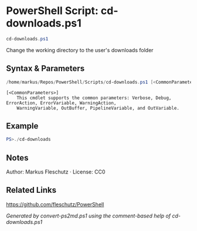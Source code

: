 # PowerShell Script: cd-downloads.ps1
```powershell
cd-downloads.ps1
```

Change the working directory to the user's downloads folder

## Syntax & Parameters
```powershell
/home/markus/Repos/PowerShell/Scripts/cd-downloads.ps1 [<CommonParameters>]
```

```
[<CommonParameters>]
    This cmdlet supports the common parameters: Verbose, Debug, ErrorAction, ErrorVariable, WarningAction, 
    WarningVariable, OutBuffer, PipelineVariable, and OutVariable.
```

## Example
```powershell
PS>./cd-downloads
```


## Notes
Author: Markus Fleschutz · License: CC0

## Related Links
https://github.com/fleschutz/PowerShell

*Generated by convert-ps2md.ps1 using the comment-based help of cd-downloads.ps1*
